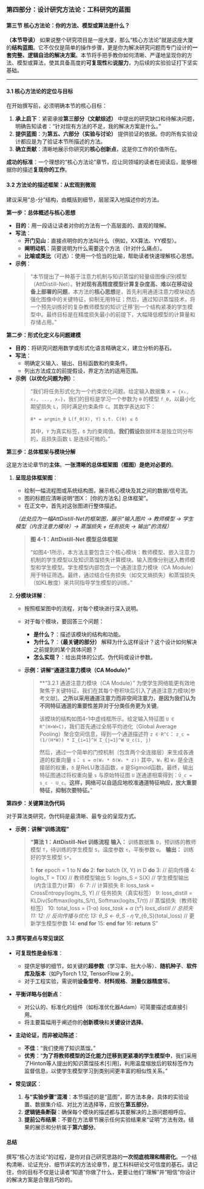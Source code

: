 ### **第四部分：设计研究方法论：工科研究的蓝图**

#### **第三节 核心方法论：你的方法、模型或算法是什么？**

**（本节导读）**
如果说整个研究项目是一座大厦，那么“核心方法论”就是这座大厦的**结构蓝图**。它不仅仅是简单的操作步骤，更是你为解决研究问题而专门设计的**一套完整、逻辑自洽的解决方案**。本节将手把手教你如何清晰、严谨地呈现你的方法、模型或算法，使其具备高度的**可复现性**和**说服力**，为后续的实验验证打下坚实基础。

---

#### **3.1 核心方法论的定位与目标**

在开始撰写前，必须明确本节的核心目标：

1. **承上启下**：紧密承接**第三部分（文献综述）** 中提出的研究缺口和待解决问题，明确告知读者：“针对现有方法的不足，我的解决方案是什么。”
2. **提供蓝图**：为**第五、六部分（实验与讨论）** 提供验证的依据。你的所有实验设计都应是为了验证本节所描述的方法。
3. **确立贡献**：清晰地展示你研究的**核心创新点**，这是你工作的价值所在。

**成功的标准**：一个理想的“核心方法论”章节，应让同领域的读者在阅读后，能够根据你的描述**复现你的工作**。

#### **3.2 方法论的描述框架：从宏观到微观**

建议采用“总-分”结构，由概括到细节，层层深入地描述你的方法。

**第一步：总体概述与核心思想**

* **目的**：用一段话让读者对你的方法有一个高层面的、直观的理解。
* **写法**：
  * **开门见山**：直接点明你的方法叫什么（例如，XX算法、YY模型）。
  * **阐明动机**：简要说明为什么需要这个方法（针对什么痛点）。
  * **比喻或类比**（可选）：使用一个恰当的比喻，帮助读者快速理解核心思想。
* **示例**：
    > “本节提出了一种基于注意力机制与知识蒸馏的轻量级图像识别模型（AttDistill-Net）。**针对现有高精度模型计算复杂度高、难以在移动设备上部署的问题**，本方法的**核心思想**是，首先利用通道注意力模块动态强化图像中的关键特征，抑制无用特征；然后，通过知识蒸馏技术，将一个预先训练好的复杂教师模型的知识‘迁移’到一个结构紧凑的学生模型中。最终目标是在精度损失最小的前提下，大幅降低模型的计算量和存储占用。”

**第二步：形式化定义与问题建模**

* **目的**：将研究问题用数学或形式化语言精确定义，建立分析的基石。
* **写法**：
  * 明确定义输入、输出、目标函数和约束条件。
  * 列出方法成立的前提假设，界定方法的适用范围。
* **示例（以优化问题为例）**：
    > “我们将任务形式化为一个约束优化问题。给定输入数据集 `X = {x₁, x₂, ..., xₙ}`，我们的目标是学习一个参数为 `θ` 的模型 `f_θ`，以最小化期望损失 `L`，同时满足约束条件 `C`。其数学表达如下：
    >
    > `θ* = argmin_θ L(f_θ(X), Y)`
    > `s.t. C(θ) ≤ δ`
    >
    > 其中，`Y` 为真实标签，`δ` 为约束阈值。**我们假设**数据样本是独立同分布的，且损失函数 `L` 是连续可微的。”

**第三步：总体框架与模块分解**

这是方法论章节的**主体**。**一张清晰的总体框架图（框图）是绝对必要的**。

1. **呈现总体框架图**：
    * 绘制一幅流程图或系统结构图，展示核心模块及其之间的数据/信号流。
    * 图的标题应清晰说明“图X： [你的方法名] 总体框架”。
    * 在正文中，首先对这张图进行整体描述。

    *（此处应为一幅AttDistill-Net的框架图，展示“输入图片 -> 教师模型 -> 学生模型（内含注意力模块）-> 蒸馏损失 + 任务损失 -> 输出”的流程）*

    > **图 4-1：AttDistill-Net 模型总体框架**
    >
    > “如图4-1所示，本方法主要包含三个核心模块：教师模型、嵌入注意力机制的学生模型以及知识蒸馏损失计算模块。输入图像分别送入教师模型和学生模型。学生模型内部包含一个通道注意力模块（CA Module）用于特征筛选。最终，通过结合任务损失（如交叉熵损失）和蒸馏损失（如KL散度）来共同指导学生模型的训练。”

2. **分模块详解**：
    * 按照框架图中的流程，对每个模块进行深入说明。
    * 对于每个模块，要回答三个问题：
        * **是什么？**：描述该模块的结构和功能。
        * **为什么？**：**（最关键的部分）** 解释为什么这样设计？这个设计如何解决之前提到的某个具体问题？
        * **怎么实现？**：给出具体的公式、伪代码或设计参数。

    * **示例：讲解“通道注意力模块（CA Module）”**
        > **“3.2.1 通道注意力模块（CA Module）”
        > 为使学生网络能更有效地聚焦于关键特征，我们在其每个卷积块后引入了通道注意力模块[参考文献]。**之所以采用通道注意力而非空间注意力，是因为我们认为不同特征通道的重要性差异对于分类任务更为关键**。
        >
        > 该模块的结构如图4-1中虚线框所示。给定输入特征图 `U ∈ R^(H×W×C)`，我们首先通过全局平均池化（Global Average Pooling）聚合空间信息，得到一个通道描述符 `z ∈ R^C`：
        > `z_c = (1/(H*W)) * Σ_{i=1}^H Σ_{j=1}^W U_c(i, j)`
        >
        > 然后，通过一个简单的门控机制（包含两个全连接层）来生成各通道的权重向量 `s`：
        > `s = σ(W₂ * δ(W₁ * z))`
        > 其中，`W₁` 和 `W₂` 是全连接层的权重，`δ` 是ReLU激活函数，`σ` 是Sigmoid函数。最终，输出特征图通过将权重向量 `s` 与原始特征图 `U` 逐通道相乘得到：`Ũ_c = s_c · U_c`。**这样，网络可以自适应地校准通道特征响应，放大重要特征，抑制次要特征。**”

**第四步：关键算法伪代码**

对于算法类研究，伪代码是最清晰、最专业的呈现方式。

* **示例：讲解“训练流程”**
    > **“算法 1：AttDistill-Net 训练流程**
    > **输入：** 训练数据集 `D`，预训练的教师模型 `T`，待训练的学生模型 `S`，温度参数 `τ`，平衡参数 `α`。
    > **输出：** 训练好的学生模型 `S*`。
    >
    > 1: **for** epoch = 1 to N **do**
    > 2:   **for** batch (X, Y) in D **do**
    > 3:     // 前向传播
    > 4:     logits_T = T(X)  // 教师模型输出
    > 5:     logits_S = S(X)  // 学生模型输出（内含注意力计算）
    > 6:
    > 7:     // 计算损失
    > 8:     loss_task = CrossEntropy(logits_S, Y)  // 任务损失（真实标签）
    > 9:     loss_distill = KLDiv(Softmax(logits_S/τ), Softmax(logits_T/τ))  // 蒸馏损失（教师软标签）
    > 10:    total_loss = (1-α) *loss_task + α* (τ²) *loss_distill  // 总损失
    > 11:
    > 12:    // 反向传播与优化
    > 13:    θ_S ← θ_S - η* ∇_{θ_S}(total_loss)  // 更新学生模型参数
    > 14:   **end for**
    > 15: **end for**
    > 16: **return** S”

#### **3.3 撰写要点与常见误区**

* **可复现性是金标准**：
  * 提供足够的细节，如关键的**超参数**（学习率、批大小等）、**随机种子**、**软件库及版本**（如PyTorch 1.12, TensorFlow 2.9）。
  * 对于工程实验，需说明**设备型号**、**材料规格**、**测量仪器精度**等。

* **平衡详略与创新点**：
  * 对公认的、标准化的组件（如标准优化器Adam）可简要描述或直接引用。
  * 将主要篇幅用于阐述你的**创新模块**和**关键设计选择**。

* **主动论证，而非被动陈述**：
  * **不佳**：“我们使用了知识蒸馏。”
  * **优秀**：“**为了将教师模型的泛化能力迁移到更紧凑的学生模型中**，我们采用了Hinton等人提出的知识蒸馏技术[引用]，利用温度缩放后的软标签作为监督信息，以使学生模型学习到类别间更丰富的相似性关系。”

* **常见误区**：
    1. **与“实验步骤”混淆**：本节描述的是“蓝图”，即方法本身。具体的实验设置、数据集介绍、对比方法选择等，应放在**第五部分**。
    2. **逻辑链条断裂**：确保每个模块的描述都与其要解决的上游问题相呼应。
    3. **提前公布结果**：不要在方法章节展示任何实验结果来“证明”方法有效。结果的展示和分析属于**第六部分**。

#### **总结**

撰写“核心方法论”的过程，是你对自己研究思路的**一次彻底梳理和精密化**。一个结构清晰、论证充分、细节详实的方法论章节，是工科科研论文可信度的基石。请记住，你的目标不仅是让读者“知道”你做了什么，更要让他们“理解”并“相信”你设计的解决方案是合理且巧妙的。
